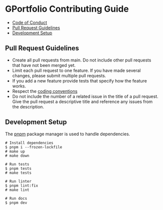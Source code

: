 # GPortfolio Contributing Guide

- [Code of Conduct](https://github.com/oleksiikhr/vue-stripe-menu/blob/main/.github/CODE_OF_CONDUCT.md)
- [Pull Request Guidelines](#pull-request-guidelines)
- [Development Setup](#development-setup)

## Pull Request Guidelines

- Create all pull requests from main. Do not include other pull requests that have not been merged yet.
- Limit each pull request to one feature. If you have made several changes, please submit multiple pull requests.
- If you add a new feature provide tests that specify how the feature works.
- Respect the [coding conventions](https://www.conventionalcommits.org)
- Do not include the number of a related issue in the title of a pull request. Give the pull request a descriptive title and reference any issues from the description.

## Development Setup

The [pnpm](https://pnpm.io/) package manager is used to handle dependencies.

```shell
# Install dependencies
$ pnpm i --frozen-lockfile
# make up
# make down

# Run tests
$ pnpm tests
# make tests

# Run linter
$ pnpm lint:fix
# make lint

# Run docs
$ pnpm dev
```
